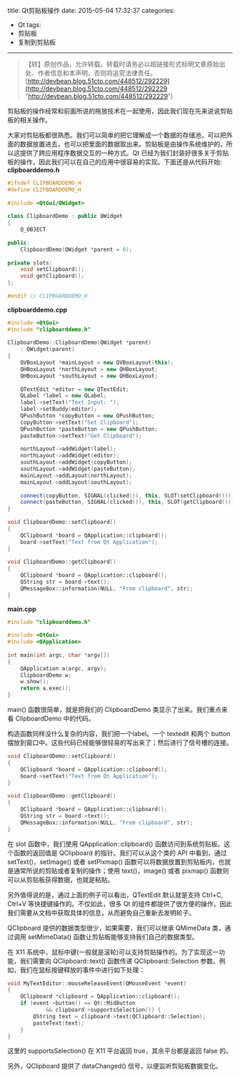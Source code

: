 title: Qt剪贴板操作
date: 2015-05-04 17:32:37
categories:
- Qt
tags:
- 剪贴板
- 复制到剪贴板
---
>【转】原创作品，允许转载。转载时请务必以超链接形式标明文章原始出处、作者信息和本声明，否则将追究法律责任。
>[http://devbean.blog.51cto.com/448512/292229](http://devbean.blog.51cto.com/448512/292229 "http://devbean.blog.51cto.com/448512/292229")

剪贴板的操作经常和前面所说的拖放技术在一起使用，因此我们现在先来说说剪贴板的相关操作。

大家对剪贴板都很熟悉。我们可以简单的把它理解成一个数据的存储池，可以把外面的数据放置进去，也可以把里面的数据取出来。剪贴板是由操作系统维护的，所以这提供了跨应用程序数据交互的一种方式。Qt 已经为我们封装好很多关于剪贴板的操作，因此我们可以在自己的应用中很容易的实现。下面还是从代码开始:
**clipboarddemo.h**
``` cpp
#ifndef CLIPBOARDDEMO_H  
#define CLIPBOARDDEMO_H  
 
#include <QtGui/QWidget>  
 
class ClipboardDemo : public QWidget  
{  
    Q_OBJECT  
 
public:  
    ClipboardDemo(QWidget *parent = 0);  
 
private slots:  
    void setClipboard();  
    void getClipboard();  
};  
 
#endif // CLIPBOARDDEMO_H
```

**clipboarddemo.cpp**
``` cpp
#include <QtGui>  
#include "clipboarddemo.h"  
 
ClipboardDemo::ClipboardDemo(QWidget *parent)  
    : QWidget(parent)  
{  
    QVBoxLayout *mainLayout = new QVBoxLayout(this);  
    QHBoxLayout *northLayout = new QHBoxLayout;  
    QHBoxLayout *southLayout = new QHBoxLayout;  
 
    QTextEdit *editor = new QTextEdit;  
    QLabel *label = new QLabel;  
    label->setText("Text Input: ");  
    label->setBuddy(editor);  
    QPushButton *copyButton = new QPushButton;  
    copyButton->setText("Set Clipboard");  
    QPushButton *pasteButton = new QPushButton;  
    pasteButton->setText("Get Clipboard");  
 
    northLayout->addWidget(label);  
    northLayout->addWidget(editor);  
    southLayout->addWidget(copyButton);  
    southLayout->addWidget(pasteButton);  
    mainLayout->addLayout(northLayout);  
    mainLayout->addLayout(southLayout);  
 
    connect(copyButton, SIGNAL(clicked()), this, SLOT(setClipboard()));  
    connect(pasteButton, SIGNAL(clicked()), this, SLOT(getClipboard()));  
}  
 
void ClipboardDemo::setClipboard()  
{  
    QClipboard *board = QApplication::clipboard();  
    board->setText("Text from Qt Application");  
}  
 
void ClipboardDemo::getClipboard()  
{  
    QClipboard *board = QApplication::clipboard();  
    QString str = board->text();  
    QMessageBox::information(NULL, "From clipboard", str);  
}  
```

**main.cpp**
``` cpp
#include "clipboarddemo.h"  
 
#include <QtGui>  
#include <QApplication>  
 
int main(int argc, char *argv[])  
{  
    QApplication a(argc, argv);  
    ClipboardDemo w;  
    w.show();  
    return a.exec();  
}  
```

main() 函数很简单，就是把我们的 ClipboardDemo 类显示了出来。我们重点来看 ClipboardDemo 中的代码。

构造函数同样没什么复杂的内容，我们把一个label。一个 textedit 和两个 button摆放到窗口中。这些代码已经能够很轻易的写出来了；然后进行了信号槽的连接。
``` cpp
void ClipboardDemo::setClipboard()  
{  
    QClipboard *board = QApplication::clipboard();  
    board->setText("Text from Qt Application");  
}  
 
void ClipboardDemo::getClipboard()  
{  
    QClipboard *board = QApplication::clipboard();  
    QString str = board->text();  
    QMessageBox::information(NULL, "From clipboard", str);  
} 
```

在 slot 函数中，我们使用 QApplication::clipboard() 函数访问到系统剪贴板。这个函数的返回值是 QClipboard 的指针。我们可以从这个类的 API 中看到，通过 setText()，setImage() 或者 setPixmap() 函数可以将数据放置到剪贴板内，也就是通常所说的剪贴或者复制的操作；使用 text()，image() 或者 pixmap() 函数则可以从剪贴板获得数据，也就是粘贴。

另外值得说的是，通过上面的例子可以看出，QTextEdit 默认就是支持 Ctrl+C, Ctrl+V 等快捷键操作的。不仅如此，很多 Qt 的组件都提供了很方便的操作，因此我们需要从文档中获取具体的信息，从而避免自己重新去发明轮子。

QClipboard 提供的数据类型很少，如果需要，我们可以继承 QMimeData 类，通过调用 setMimeData() 函数让剪贴板能够支持我们自己的数据类型。

在 X11 系统中，鼠标中键(一般就是滚轮)可以支持剪贴操作的。为了实现这一功能，我们需要向 QClipboard::text() 函数传递 QClipboard::Selection 参数。例如，我们在鼠标按键释放的事件中进行如下处理：
``` cpp
void MyTextEditor::mouseReleaseEvent(QMouseEvent *event)  
{  
    QClipboard *clipboard = QApplication::clipboard();  
    if (event->button() == Qt::MidButton  
            && clipboard->supportsSelection()) {  
        QString text = clipboard->text(QClipboard::Selection);  
        pasteText(text);  
    }  
}
```

这里的 supportsSelection() 在 X11 平台返回 true，其余平台都是返回 false 的。

另外，QClipboard 提供了 dataChanged() 信号，以便监听剪贴板数据变化。

